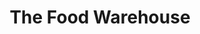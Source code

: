 ---
title: "The Food Warehouse"
url: /birmingham/the-food-warehouse-flaxley-parkway/
shop: Supermarkt
---